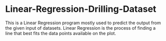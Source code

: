 # Linear-Regression-Drilling-Dataset
This is a Linear Regression program mostly used to predict the output from the given input of datasets. Linear Regression is the process of finding a line that best fits the data points available on the plot.

